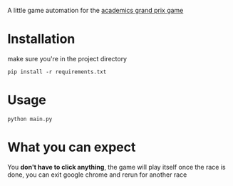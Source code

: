 A little game automation for the [academics grand prix game]("https://www.arcademics.com/games/grand-prix")
# Installation
make sure you're in the project directory  
```shell
pip install -r requirements.txt
```
# Usage
```shell
python main.py
```
# What you can expect
You **don't have to click anything**, the game will play itself
once the race is done, you can exit google chrome and rerun for another race

